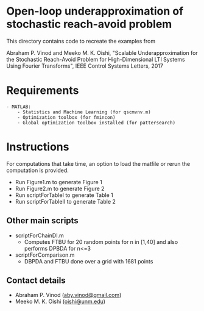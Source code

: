 # Open-loop underapproximation of stochastic reach-avoid problem

This directory contains code to recreate the examples from

  Abraham P. Vinod and Meeko M. K. Oishi, "Scalable Underapproximation for the
  Stochastic Reach-Avoid Problem for High-Dimensional LTI Systems Using Fourier
  Transforms", IEEE Control Systems Letters, 2017

# Requirements
    - MATLAB:
        - Statistics and Machine Learning (for qscmvnv.m)
        - Optimization toolbox (for fmincon)
        - Global optimization toolbox installed (for pattersearch) 

# Instructions

For computations that take time, an option to load the matfile or rerun the
computation is provided.

- Run Figure1.m to generate Figure 1 
- Run Figure2.m to generate Figure 2 
- Run scriptForTableI to generate Table 1
- Run scriptForTableII to generate Table 2

## Other main scripts

- scriptForChainDI.m
    - Computes FTBU for 20 random points for n in [1,40] and also performs DPBDA
      for n<=3
- scriptForComparison.m 
    - DBPDA and FTBU done over a grid with 1681 points

## Contact details

* Abraham P. Vinod ([aby.vinod@gmail.com](mailto:aby.vinod@gmail.com))
* Meeko M. K. Oishi ([oishi@unm.edu](mailto:oishi@unm.edu))
